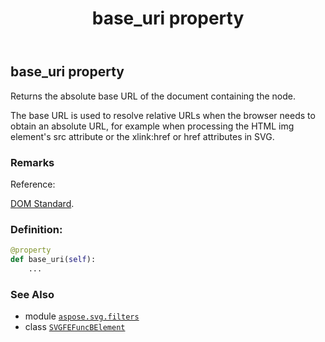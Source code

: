 ﻿---
title: base_uri property
second_title: Aspose.SVG for Python via .NET API References
description: 
type: docs
weight: 620
url: /python-net/aspose.svg.filters/svgfefuncbelement/base_uri/
is_root: false
---

## base_uri property


Returns the absolute base URL of the document containing the node.


The base URL is used to resolve relative URLs when the browser needs to obtain an absolute URL, 
for example when processing the HTML img element's src attribute or the xlink:href or href attributes in SVG.

### Remarks 


Reference:

[DOM Standard](https://dom.spec.whatwg.org/#dom-node-baseuri).
### Definition:
```python
@property
def base_uri(self):
    ...
```

### See Also
* module [`aspose.svg.filters`](../../)
* class [`SVGFEFuncBElement`](/svg/python-net/aspose.svg.filters/svgfefuncbelement)
